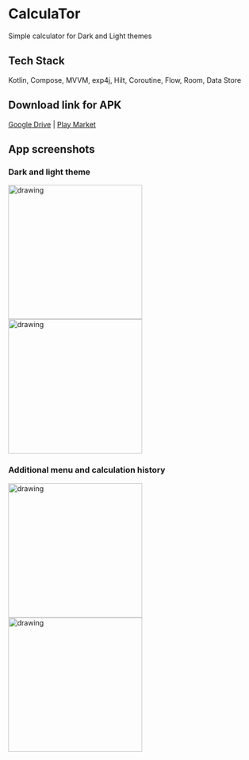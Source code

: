 # CalculaTor

Simple calculator for Dark and Light themes

## Tech Stack

Kotlin, Compose, MVVM, exp4j, Hilt, Coroutine, Flow, Room, Data Store

## Download link for APK
[Google Drive](https://drive.google.com/drive/folders/1Vhnb5mYTlG5G74mu29ugbokJf0gRrair?usp=sharing) | [Play Market](https://play.google.com/store/apps/details?id=by.coolightman.calculator)

## App screenshots
### Dark and light theme
<img src="https://user-images.githubusercontent.com/43218153/197476679-ba781c8a-3c41-4822-9647-02de543e6b7c.jpg" alt="drawing" width="270"/> <img src="https://user-images.githubusercontent.com/43218153/197476690-ea6c22e2-b0d0-40b2-a68b-9ff684070076.jpg" alt="drawing" width="270"/>

### Additional menu and calculation history
<img src="https://user-images.githubusercontent.com/43218153/197476685-2e365a25-91e4-41af-8df6-d6ef0b1265c4.jpg" alt="drawing" width="270"/> <img src="https://user-images.githubusercontent.com/43218153/197476687-d766f6e5-ddbb-4f3c-a66f-55cf3d3a2ceb.jpg" alt="drawing" width="270"/>

